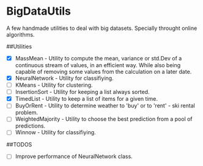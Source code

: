 # BigDataUtils
A few handmade utilities to deal with big datasets.
Specially throught online algorithms.

##Utilities
- [x] MassMean - Utility to compute the mean, variance or std.Dev of a continuous stream of values, in an efficient way. While also being capable of removing some values from the calculation on a later date.
- [x] NeuralNetwork - Utility for classifiying.
- [ ] KMeans - Utility for clustering.
- [ ] InsertionSort - Utility for keeping a list always sorted.
- [x] TimedList - Utility to keep a list of items for a given time.
- [ ] BuyOrRent - Utility to determine weather to 'buy' or to 'rent' - ski rental problem.
- [ ] WeightedMajority - Utility to choose the best prediction from a pool of predictions.
- [ ] Winnow - Utility for classifiying.

##TODOS
- [ ] Improve performance of NeuralNetwork class.
